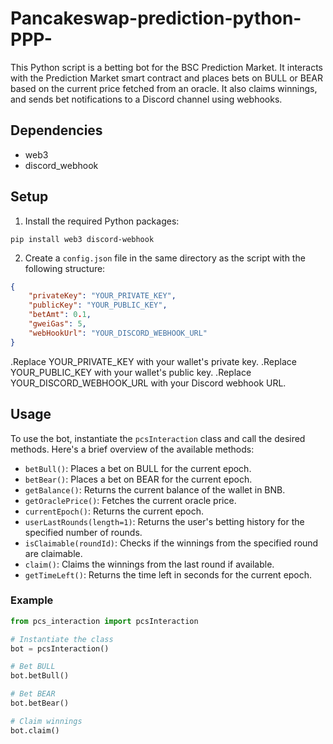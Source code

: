 # Pancakeswap-prediction-python-PPP-

This Python script is a betting bot for the BSC Prediction Market. It interacts with the Prediction Market smart contract and places bets on BULL or BEAR based on the current price fetched from an oracle. It also claims winnings, and sends bet notifications to a Discord channel using webhooks.

## Dependencies

- web3
- discord_webhook

## Setup

1. Install the required Python packages:
```
pip install web3 discord-webhook
```

2. Create a `config.json` file in the same directory as the script with the following structure:

```json
{
    "privateKey": "YOUR_PRIVATE_KEY",
    "publicKey": "YOUR_PUBLIC_KEY",
    "betAmt": 0.1,
    "gweiGas": 5,
    "webHookUrl": "YOUR_DISCORD_WEBHOOK_URL"
}
```

.Replace YOUR_PRIVATE_KEY with your wallet's private key.
.Replace YOUR_PUBLIC_KEY with your wallet's public key.
.Replace YOUR_DISCORD_WEBHOOK_URL with your Discord webhook URL.

## Usage

To use the bot, instantiate the `pcsInteraction` class and call the desired methods. Here's a brief overview of the available methods:

- `betBull()`: Places a bet on BULL for the current epoch.
- `betBear()`: Places a bet on BEAR for the current epoch.
- `getBalance()`: Returns the current balance of the wallet in BNB.
- `getOraclePrice()`: Fetches the current oracle price.
- `currentEpoch()`: Returns the current epoch.
- `userLastRounds(length=1)`: Returns the user's betting history for the specified number of rounds.
- `isClaimable(roundId)`: Checks if the winnings from the specified round are claimable.
- `claim()`: Claims the winnings from the last round if available.
- `getTimeLeft()`: Returns the time left in seconds for the current epoch.

### Example

```python
from pcs_interaction import pcsInteraction

# Instantiate the class
bot = pcsInteraction()

# Bet BULL
bot.betBull()

# Bet BEAR
bot.betBear()

# Claim winnings
bot.claim()

```
